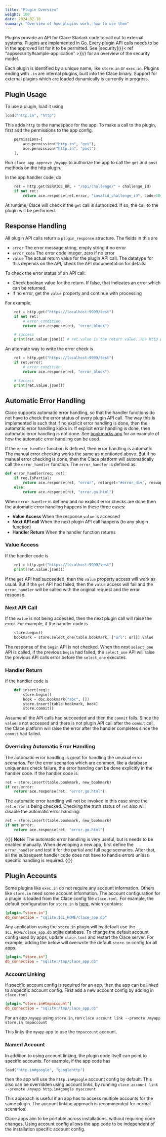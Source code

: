 ```yaml
---
title: "Plugin Overview"
weight: 100
date: 2024-02-18
summary: "Overview of how plugins work, how to use them"
---
```


Plugins provide an API for Clace Starlark code to call out to external systems. Plugins are implemented in Go. Every plugin API calls needs to be in the approved list for it to be permitted. See [security]({{< ref "appsecurity#sample-application" >}}/) for an overview of the security model.

Each plugin is identified by a unique name, like `store.in` or `exec.in`. Plugins ending with `.in` are internal plugins, built into the Clace binary. Support for external plugins which are loaded dynamically is currently in progress.

## Plugin Usage

To use a plugin, load it using

```python
load("http.in", "http")
```

This adds `http` to the namespace for the app. To make a call to the plugin, first add the permissions to the app config.

```python
    permissions=[
        ace.permission("http.in", "get"),
        ace.permission("http.in", "post")
    ],
```

Run `clace app approve /myapp` to authorize the app to call the `get` and `post` methods on the http plugin.

In the app handler code, do

```python
    ret = http.get(SERVICE_URL + "/api/challenge/" + challenge_id)
    if not ret:
        return ace.response(ret.error, "invalid_challenge_id", code=404)
```

At runtime, Clace will check if the `get` call is authorized. If so, the call to the plugin will be performed.

## Response Handling

All plugin API calls return a `plugin_response` structure. The fields in this are

- `error` The error message string, empty string if no error
- `error_code` The error code integer, zero if no error
- `value` The actual return value for the plugin API call. The datatype for this depends on the API, check the API documentation for details.

To check the error status of an API call:

- Check boolean value for the return. If false, that indicates an error which can be returned.
- If no error, get the `value` property and continue with processing

For example,

```python
    ret = http.get("https://localhost:9999/test")
    if not ret:
        # error condition
        return ace.response(ret, "error_block")

    # success
    print(ret.value.json()) # ret.value is the return value. The http plugin response has a json() function
```

An alternate way to write the error check is

```python
    ret = http.get("https://localhost:9999/test")
    if ret.error:
        # error condition
        return ace.response(ret, "error_block")

    # Success
    print(ret.value.json())
```

## Automatic Error Handling

Clace supports automatic error handling, so that the handler functions do not have to check the error status of every plugin API call. The way this is implemented is such that if no explicit error handling is done, then the automatic error handling kicks in. If explicit error handling is done, then automatic error handling is not done. See [bookmarks app](https://github.com/claceio/apps/blob/main/utils/bookmarks/app.star) for an example of how the automatic error handling can be used.

If the `error_handler` function is defined, then error handling is automatic. The manual error checking works the same as mentioned above. But if no manual error checking is done, then the Clace platform will automatically call the `error_handler` function. The `error_handler` is defined as:

```python
def error_handler(req, ret):
    if req.IsPartial:
        return ace.response(ret, "error", retarget="#error_div", reswap="innerHTML")
    else:
        return ace.response(ret, "error.go.html")
```

When `error_handler` is defined and no explicit error checks are done then the automatic error handling happens in these three cases:

- **Value Access** When the response `value` is accessed
- **Next API call** When the next plugin API call happens (to any plugin function)
- **Handler Return** When the handler function returns

### Value Access

If the handler code is

```python
    ret = http.get("https://localhost:9999/test")
    print(ret.value.json())
```

If the `get` API had succeeded, then the `value` property access will work as usual. But if the `get` API had failed, then the `value` access will fail and the `error_handler` will be called with the original request and the error response.

### Next API Call

If the `value` is not being accessed, then the next plugin call will raise the error. For example, if the handler code is

```python
    store.begin()
    bookmark = store.select_one(table.bookmark, {"url": url}).value
```

The response of the `begin` API is not checked. When the next `select_one` API is called, if the previous `begin` had failed, the `select_one` API will raise the previous API calls error before the `select_one` executes.

### Handler Return

If the handler code is

```python
    def insert(req):
        store.begin()
        book = doc.bookmark("abc", [])
        store.insert(table.bookmark, book)
        store.commit()
```

Assume all the API calls had succeeded and then the `commit` fails. Since the `value` is not accessed and there is not plugin API call after the `commit` call, the Clace platform will raise the error after the handler completes since the `commit` had failed.

### Overriding Automatic Error Handling

The automatic error handling is great for handling the unusual error scenarios. For the error scenarios which are common, like a database uniqueness check failure, the error handing can be done explicitly in the handler code. If the handler code is

```python
ret = store.insert(table.bookmark, new_bookmark)
if ret.error:
    return ace.response(ret, "error.go.html")
```

The automatic error handling will not be invoked in this case since the `ret.error` is being checked. Checking the truth status of `ret` also will disable the automatic error handling:

```python
ret = store.insert(table.bookmark, new_bookmark)
if not error:
    return ace.response(ret, "error.go.html")
```

{{<callout type="info" >}}
**Note:** The automatic error handling is very useful, but is needs to be enabled manually. When developing a new app, first define the `error_handler` and test it for the partial and full page scenarios. After that, all the subsequent handler code does not have to handle errors unless specific handling is required.
{{</callout>}}

## Plugin Accounts

Some plugins like `exec.in` do not require any account information. Others like `store.in` need some account information. The account configuration for a plugin is loaded from the Clace config file `clace.toml`. For example, the default configuration for `store.in` is [here](https://github.com/claceio/clace/blob/e5ab0c1139d257c7f02fbe03d060a6bfe1b5f605/internal/system/clace.default.toml#L54), which contains:

```toml
[plugin."store.in"]
db_connection = "sqlite:$CL_HOME/clace_app.db"
```

Any application using the `store.in` plugin will by default use the `$CL_HOME/clace_app.db` sqlite database. To change the default account config used by apps, update `clace.toml` and restart the Clace server. For example, adding the below will overwrite the default `store.in` config for all apps.

```toml
[plugin."store.in"]
db_connection = "sqlite:/tmp/clace_app.db"
```

### Account Linking

If specific account config is required for an app, then the app can be linked to a specific account config. First add a new account config by adding in `clace.toml`

```toml
[plugin."store.in#tmpaccount"]
db_connection = "sqlite:/tmp/clace_app.db"
```

For an app `/myapp` using `store.in`, run `clace account link --promote /myapp store.in tmpaccount`

This links the `myapp` app to use the `tmpaccount` account.

### Named Account

In addition to using account linking, the plugin code itself can point to specific accounts. For example, if the app code has

```python
load("http.in#google", "googlehttp")
```

then the app will use the `http.in#google` account config by default. This also can be overridden using account links, by
running `clace account link --promote /myapp http.in#google myaccount`

This approach is useful if an app has to access multiple accounts for the same plugin. The account linking approach is recommended for normal scenarios.

Clace apps aim to be portable across installations, without requiring code changes. Using account config allows the app code to be independent of the installation specific account config.
